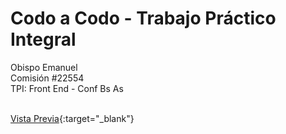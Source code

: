 # Codo a Codo - Trabajo Práctico Integral
Obispo Emanuel
<br>
Comisión #22554
<br>
TPI: Front End - Conf Bs As
<br><br>

[Vista Previa](https://eyensur.github.io/cac-22554_obispo-emanuel_tpi-fe-conf-bs-as/){:target="_blank"}
